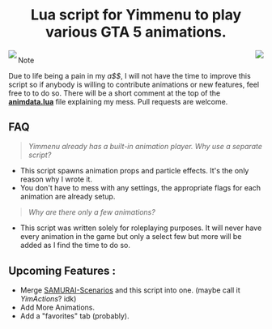 <h1 align="center">
 Lua script for Yimmenu to play various GTA 5 animations. 
</h1>

<img align="left" src="https://github.com/YimMenu-Lua/SAMURAI-Animations/assets/66764345/0cb0f9df-97d5-40ff-a3a2-8a3edbc2f0ef">  <img align="right" src="https://github.com/YimMenu-Lua/SAMURAI-Animations/assets/66764345/c9cd495d-70a6-4a1e-bcf8-a08b5d61d40d">

##
##
##
##
##
##
##
##
##
##
##
##
##
##
##
##
##
##

> [!NOTE]
> Due to life being a pain in my _a$$_, I will not have the time to improve this script so if anybody is willing to contribute animations or new features, feel free to to do so. There will be a short comment at the top of the **[animdata.lua](https://github.com/YimMenu-Lua/SAMURAI-Animations/blob/main/animdata.lua)** file explaining my mess. Pull requests are welcome.
##

## FAQ 

> _Yimmenu already has a built-in animation player. Why use a separate script?_

- This script spawns animation props and particle effects. It's the only reason why I wrote it.
- You don't have to mess with any settings, the appropriate flags for each animation are already setup.

> _Why are there only a few animations?_

- This script was written solely for roleplaying purposes. It will never have every animation in the game but only a select few but more will be added as I find the time to do so.

## Upcoming Features :

- Merge [SAMURAI-Scenarios](https://github.com/YimMenu-Lua/SAMURAI-Scenarios) and this script into one. (maybe call it _YimActions_? idk)
- Add More Animations.
- Add a "favorites" tab (probably).
